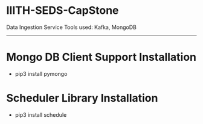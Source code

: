 # IIITH-SEDS-CapStone
Data Ingestion Service
Tools used: Kafka, MongoDB

---------------------------------
# Mongo DB Client Support Installation
- pip3 install pymongo

# Scheduler Library Installation
- pip3 install schedule
